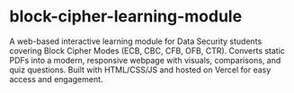 # block-cipher-learning-module
A web-based interactive learning module for Data Security students covering Block Cipher Modes (ECB, CBC, CFB, OFB, CTR). Converts static PDFs into a modern, responsive webpage with visuals, comparisons, and quiz questions. Built with HTML/CSS/JS and hosted on Vercel for easy access and engagement.
